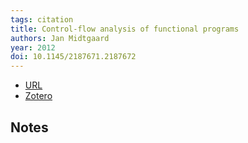 ```yaml
---
tags: citation
title: Control-flow analysis of functional programs
authors: Jan Midtgaard
year: 2012
doi: 10.1145/2187671.2187672
---
```


- [URL](https://dl.acm.org/doi/10.1145/2187671.2187672)
- [Zotero](zotero://select/items/@midtgaardControlflowAnalysisFunctional2012)

## Notes

